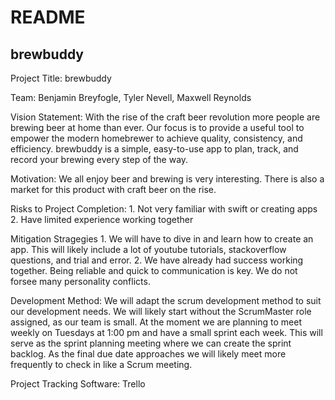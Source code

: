# README
## brewbuddy

Project Title: brewbuddy

Team: Benjamin Breyfogle, Tyler Nevell, Maxwell Reynolds

Vision Statement: With the rise of the craft beer revolution more people are brewing beer at home than ever. Our focus is to provide a useful tool to empower the modern homebrewer to achieve quality, consistency, and efficiency.  brewbuddy is a simple, easy-to-use app to plan, track, and record your brewing every step of the way.

Motivation: We all enjoy beer and brewing is very interesting.  There is also a market for this product with craft beer on the rise.

Risks to Project Completion:
	1. Not very familiar with swift or creating apps
	2. Have limited experience working together

Mitigation Stragegies
	1. We will have to dive in and learn how to create an app.  This will likely include a lot of youtube tutorials, stackoverflow questions, and trial and error.
	2. We have already had success working together.  Being reliable and quick to communication is key. We do not forsee many personality conflicts.
	
Development Method: We will adapt the scrum development method to suit our development needs.  We will likely start without the ScrumMaster role assigned, as our team is small.  At the moment we are planning to meet weekly on Tuesdays at 1:00 pm and have a small sprint each week.  This will serve as the sprint planning meeting where we can create the sprint backlog.  As the final due date approaches we will likely meet more frequently to check in like a Scrum meeting.

Project Tracking Software: Trello
